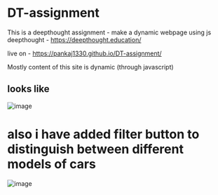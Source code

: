 # DT-assignment
This is a deepthought assignment - make a dynamic webpage using js
deepthought - https://deepthought.education/

live on - https://pankaj1330.github.io/DT-assignment/

Mostly content of this site is dynamic (through javascript)

<h2> looks like </h2>

![image](https://user-images.githubusercontent.com/113126705/205476764-1f660267-541c-4c4e-b5e7-7da04f962faf.png)

<h1>
also i have added filter button to distinguish between different models of cars 
  </h1>

![image](https://user-images.githubusercontent.com/113126705/205476671-76dc52de-c444-451f-bec1-5c7d28a3664a.png)

